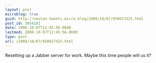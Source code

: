```yaml
---
layout: post
microblog: true
guid: http://vmstan-tweets.micro.blog/2008/10/07/950017425.html
post_id: 3054181
date: 2008-10-07T12:45:56-0600
lastmod: 2008-10-07T12:45:56-0600
type: post
url: /2008/10/07/950017425.html
---
```

Resetting up a Jabber server for work. Maybe this time people will us it?
